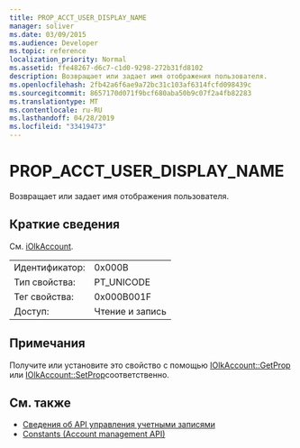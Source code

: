 ```yaml
---
title: PROP_ACCT_USER_DISPLAY_NAME
manager: soliver
ms.date: 03/09/2015
ms.audience: Developer
ms.topic: reference
localization_priority: Normal
ms.assetid: ffe48267-d6c7-c1d0-9298-272b31fd8102
description: Возвращает или задает имя отображения пользователя.
ms.openlocfilehash: 2fb42a6f6ae9a72bc31c103af6314fcfd098439c
ms.sourcegitcommit: 8657170d071f9bcf680aba50b9c07f2a4fb82283
ms.translationtype: MT
ms.contentlocale: ru-RU
ms.lasthandoff: 04/28/2019
ms.locfileid: "33419473"
---
```

# <a name="prop_acct_user_display_name"></a>PROP_ACCT_USER_DISPLAY_NAME

Возвращает или задает имя отображения пользователя.
  
## <a name="quick-info"></a>Краткие сведения

См. [iOlkAccount](iolkaccount.md).
  
|||
|:-----|:-----|
|Идентификатор:  <br/> |0x000B  <br/> |
|Тип свойства:  <br/> |PT_UNICODE  <br/> |
|Тег свойства:  <br/> |0x000B001F  <br/> |
|Доступ:  <br/> |Чтение и запись  <br/> |
   
## <a name="remarks"></a>Примечания

Получите или установите это свойство с помощью [IOlkAccount::GetProp](iolkaccount-getprop.md) или [IOlkAccount::SetProp](iolkaccount-setprop.md)соответственно.
  
## <a name="see-also"></a>См. также

- [Сведения об API управления учетными записями](about-the-account-management-api.md)  
- [Constants (Account management API)](constants-account-management-api.md)

